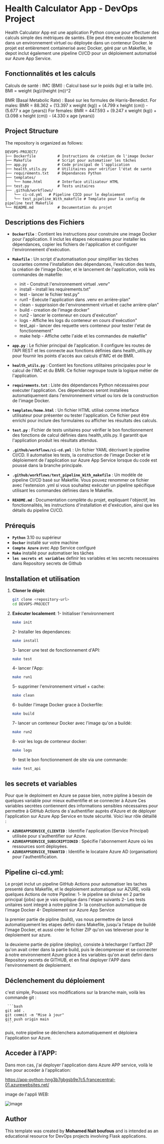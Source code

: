 # Health Calculator App - DevOps Project
Health Calculator App est une application Python conçue pour effectuer des calculs simple des métriques de santés. Elle peut être exécutée localement dans un environnement virtuel ou déployée dans un conteneur Docker. 
le projet est entièrement containerisé avec Docker, géré par un Makefile, le depot inclut également une pipeline CI/CD pour un déploiement automatisé sur Azure App Service.

## Fonctionnalités et les calculs
Calculs de santé :
IMC (BMI) : Calcul basé sur le poids (kg) et la taille (m).
BMI = weight (kg)/(height (m))^2

BMR (Basal Metabolic Rate) : Basé sur les formules  de Harris-Benedict.
For males:
BMR = 88.362 + (13.397 x weight (kg)) + (4.799 x height (cm)) - (5.677 x age (years))
For females:
BMR = 447.593 + (9.247 x weight (kg)) + (3.098 x height (cm)) - (4.330 x age (years))

## Project Structure

The repository is organized as follows:

```plaintext
DEVOPS-PROJECT/
├── Dockerfile          # Instructions de création de l'image Docker
├── Makefile            # Script pour automatiser les tâches
├── app.py              # Code principal de l'application
├── health_utils.py     # Utilitaires pour vérifier l'état de santé
├── requirements.txt    # Dépendances Python
├── templates/
│   └── home.html       # Interface utilisateur HTML
├── test.py             # Tests unitaires
├── .github/workflows/	 
│   └── ci-cd.yml	# Pipeline CICD pour le deploiement
│   └── test_pipeline_With_makefile	# Template pour la config de pipeline test Makefile
└── README.md           # Documentation du projet

```

## Descriptions des Fichiers

- **`Dockerfile`** :
Contient les instructions pour construire une image Docker pour l'application. Il inclut les étapes nécessaires pour installer les dépendances, copier les fichiers de l'application et configurer l'environnement d'exécution.

- **`Makefile`** :
Un script d'automatisation pour simplifier les tâches courantes comme l'installation des dépendances, l'exécution des tests, la création de l'image Docker, et le lancement de l'application, voilà les commandes de makefile:
	- init        - Construit l'environnement virtuel .venv"
	- install     - install les requirements.txt"			
	- test        - lancer le fichier test.py"
	- run1        - Exécute l'application dans .venv en arrière-plan"
	- clean       - supprission de l'environemment virtuel et cache arrière-plan"
	- build       - creation de l'image docker"
	- run2        - lancer le conteneur en cours d'exécution"
	- logs        - Affiche les logs du conteneur en cours d'exécution"
	- test_api    - lancer des requette vers conteneur pour tester l'etat de fonctionnement"
	- make help   - Affiche cette l'aide et les commandes de makefile"
   
- **`app.py`** :
Le fichier principal de l'application. Il configure les routes de l'API REST et les connecte aux fonctions définies dans health_utils.py pour fournir les points d'accès aux calculs d'IMC et de BMR.

- **`health_utils.py`** :
Contient les fonctions utilitaires principales pour le calcul de l'IMC et du BMR. Ce fichier regroupe toute la logique métier de l'application.

- **`requirements.txt`** :
Liste des dépendances Python nécessaires pour exécuter l'application. Ces dépendances seront installées automatiquement dans l'environnement virtuel ou lors de la construction de l'image Docker.

- **`templates/home.html`** :
Un fichier HTML utilisé comme interface utilisateur pour présenter ou tester l'application. Ce fichier peut être enrichi pour inclure des formulaires ou afficher les résultats des calculs.

- **`test.py`** :
Fichier de tests unitaires pour vérifier le bon fonctionnement des fonctions de calcul définies dans health_utils.py. Il garantit que l'application produit les résultats attendus.

- **`.github/workflows/ci-cd.yml`** :
Un fichier YAML décrivant le pipeline CI/CD. Il automatise les tests, la construction de l'image Docker et le déploiement de l'application sur Azure App Service lorsque du code est poussé dans la branche principale.

- **`.github/workflows/test_pipeline_With_makefile`** :
Un modèle de pipeline CI/CD basé sur Makefile. Vous pouvez renommer ce fichier avec l'extension .yml si vous souhaitez exécuter un pipeline spécifique utilisant les commandes définies dans le Makefile.

- **`README.md`** :
Documentation complète du projet, expliquant l'objectif, les fonctionnalités, les instructions d'installation et d'exécution, ainsi que les détails du pipeline CI/CD.

## Prérequis

- **`Python`** 3.10 ou supérieur
- **`Docker`** installé sur votre machine
- **`Compte Azure`** avec App Service configuré
- **`Make`** installé pour automatiser les tâches
- **`les secrets et variables`** definir les variables et les secrets necessaires dans Repository secrets de Github


## Installation et utilisation

1. **Cloner le dépôt**:
   ```bash
   git clone <repository-url>
   cd DEVOPS-PROJECT
   ```

2. **Exécuter localement**:
  1- Initialiser l'environnement
     ```bash
     make init
     ```
   2- Installer les dependances:
     ```bash
     make install
     ```
   3- lancer une test de fonctionnement d'API:
     ```bash
     make test
     ```
   4- lancer l'App:
     ```bash
     make run1
     ```
   5- supprimer l'environnement virtuel + cache:
     ```bash
     make clean
     ```
   6- builder l'image Docker grace à Dockerfile:
     ```bash
     make build
     ```
   7- lancer un conteneur Docker avec l'image qu'on a buildé:
     ```bash
     make run2
     ```
   8- voir les logs de conteneur docker:
     ```bash
     make logs
     ```
   9- test le bon fonctionnement de site via une commande:
     ```bash
     make test_api
     ```
## les secrets et variables
Pour que le deploiment en Azure se passe bien, notre pipline à besoin de quelques variable pour mieux euthentifie et se connecter à Azure
Ces variables secrètes contiennent des informations sensibles nécessaires pour permettre à GitHub Actions de s'authentifier auprès d'Azure et de déployer l'application sur Azure App Service en toute sécurité. Voici leur rôle détaillé :

- **`AZUREAPPSERVICE_CLIENTID`** : Identifie l'application (Service Principal) utilisée pour s'authentifier sur Azure.
- **`AZUREAPPSERVICE_SUBSCRIPTIONID`** : Spécifie l'abonnement Azure où les ressources sont déployées.
- **`AZUREAPPSERVICE_TENANTID`** : Identifie le locataire Azure AD (organisation) pour l'authentification.
  
## Pipeline ci-cd.yml:
Le projet inclut un pipeline GitHub Actions pour automatiser les taches presenté dans Makefile, et le deploiement automatique sur AZURE, voilà quelques Actions de notre Pipeline:
   1- le pipeline se divise en 2 partie principal (jobs) que je vais explique dans l'etape suivants
   2- Les tests unitaires sont integré à notre pipline
   3- la construction automatique de l'image Docker
   4- Deploiement sur Azure App Service

la premier partie de pipline (build), vas nous permettre de lancé automatiquement les etapes defini dans Makefile, jusqu'a l'etape de buildé l'image Docker, et aussi créer le fichier ZIP qu'on vas televerser pour le deploiement sur azure.

la deuxieme partie de pipline (deploy), consiste à telecharger l'artfact ZIP qu'on avait créer dans la partie build, puis le decompresser et se connecter à notre environnement Azure gràce à les variables qu'on avait defini dans Repository secrets de GITHUB, et en final deployer l'APP dans l'environnement de deploiement.

## Déclenchement du déploiement
c'est simple, Poussez vos modifications sur la branche main, voilà les commande git :

     ```bash
 	git add .
	git commit -m "Mise à jour"
	git push origin main
     ```

puis, notre pipeline se déclenchera automatiquement et déploiera l'application sur Azure.
## Acceder à l'APP:
Dans mon cas, j'ai deployer l'application dans Azure APP service, voilà le lien pour acceder à l'application:

https://app-python-hng3b7gbgsb9e7c5.francecentral-01.azurewebsites.net/

image de l'appli WEB:

![image](https://github.com/user-attachments/assets/9a9d67d6-66f9-42f2-bc64-fd76a5a99ffe)


## Author

This template was created by **Mohamed Nait boufous** and is intended as an educational resource for DevOps projects involving Flask applications.


